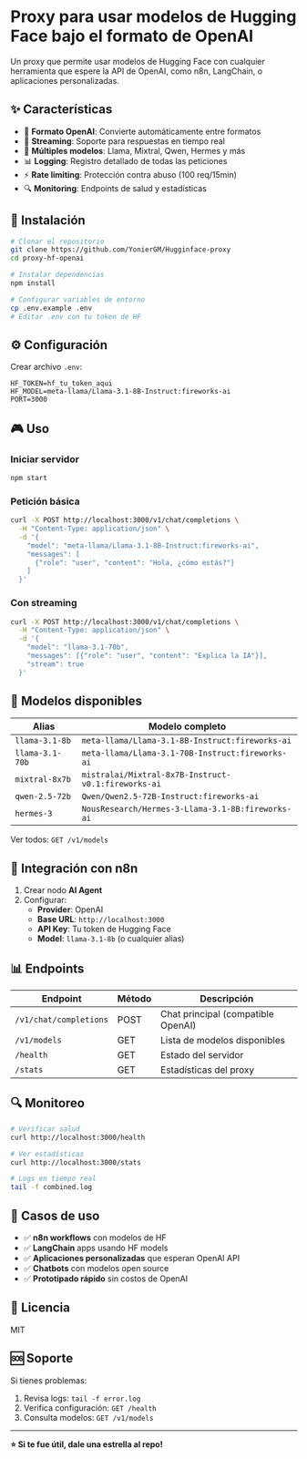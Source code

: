 # Proxy para usar modelos de Hugging Face bajo el formato de OpenAI

Un proxy que permite usar modelos de Hugging Face con cualquier herramienta que espere la API de OpenAI, como n8n, LangChain, o aplicaciones personalizadas.

## ✨ Características

- 🔄 **Formato OpenAI**: Convierte automáticamente entre formatos
- 🚀 **Streaming**: Soporte para respuestas en tiempo real
- 🎯 **Múltiples modelos**: Llama, Mixtral, Qwen, Hermes y más
- 📊 **Logging**: Registro detallado de todas las peticiones
- ⚡ **Rate limiting**: Protección contra abuso (100 req/15min)
- 🔍 **Monitoring**: Endpoints de salud y estadísticas

## 🚀 Instalación

```bash
# Clonar el repositorio
git clone https://github.com/YonierGM/Hugginface-proxy
cd proxy-hf-openai

# Instalar dependencias
npm install

# Configurar variables de entorno
cp .env.example .env
# Editar .env con tu token de HF
```

## ⚙️ Configuración

Crear archivo `.env`:

```env
HF_TOKEN=hf_tu_token_aqui
HF_MODEL=meta-llama/Llama-3.1-8B-Instruct:fireworks-ai
PORT=3000
```

## 🎮 Uso

### Iniciar servidor

```bash
npm start
```

### Petición básica

```bash
curl -X POST http://localhost:3000/v1/chat/completions \
  -H "Content-Type: application/json" \
  -d '{
    "model": "meta-llama/Llama-3.1-8B-Instruct:fireworks-ai",
    "messages": [
      {"role": "user", "content": "Hola, ¿cómo estás?"}
    ]
  }'
```

### Con streaming

```bash
curl -X POST http://localhost:3000/v1/chat/completions \
  -H "Content-Type: application/json" \
  -d '{
    "model": "llama-3.1-70b",
    "messages": [{"role": "user", "content": "Explica la IA"}],
    "stream": true
  }'
```

## 🤖 Modelos disponibles

| Alias           | Modelo completo                                     |
| --------------- | --------------------------------------------------- |
| `llama-3.1-8b`  | `meta-llama/Llama-3.1-8B-Instruct:fireworks-ai`     |
| `llama-3.1-70b` | `meta-llama/Llama-3.1-70B-Instruct:fireworks-ai`    |
| `mixtral-8x7b`  | `mistralai/Mixtral-8x7B-Instruct-v0.1:fireworks-ai` |
| `qwen-2.5-72b`  | `Qwen/Qwen2.5-72B-Instruct:fireworks-ai`            |
| `hermes-3`      | `NousResearch/Hermes-3-Llama-3.1-8B:fireworks-ai`   |

Ver todos: `GET /v1/models`

## 🔧 Integración con n8n

1. Crear nodo **AI Agent**
2. Configurar:
   - **Provider**: OpenAI
   - **Base URL**: `http://localhost:3000`
   - **API Key**: Tu token de Hugging Face
   - **Model**: `llama-3.1-8b` (o cualquier alias)

## 📊 Endpoints

| Endpoint               | Método | Descripción                        |
| ---------------------- | ------ | ---------------------------------- |
| `/v1/chat/completions` | POST   | Chat principal (compatible OpenAI) |
| `/v1/models`           | GET    | Lista de modelos disponibles       |
| `/health`              | GET    | Estado del servidor                |
| `/stats`               | GET    | Estadísticas del proxy             |

## 🔍 Monitoreo

```bash
# Verificar salud
curl http://localhost:3000/health

# Ver estadísticas
curl http://localhost:3000/stats

# Logs en tiempo real
tail -f combined.log
```

## 🤝 Casos de uso

- ✅ **n8n workflows** con modelos de HF
- ✅ **LangChain** apps usando HF models
- ✅ **Aplicaciones personalizadas** que esperan OpenAI API
- ✅ **Chatbots** con modelos open source
- ✅ **Prototipado rápido** sin costos de OpenAI

## 📝 Licencia

MIT

## 🆘 Soporte

Si tienes problemas:

1. Revisa logs: `tail -f error.log`
2. Verifica configuración: `GET /health`
3. Consulta modelos: `GET /v1/models`

---

**⭐ Si te fue útil, dale una estrella al repo!**
